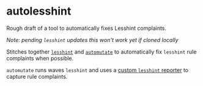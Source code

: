 # autolesshint
Rough draft of a tool to automatically fixes Lesshint complaints.

*Note: pending `lesshint` updates this won't work yet if cloned locally*

Stitches together [`lesshint`](https://github.com/lesshint/lesshint) and [`automutate`](https://github.com/autolint/automutate) to automatically fix `lesshint` rule complaints when possible.

`automutate` runs waves `lesshint` and uses a [custom `lesshint` reporter](https://github.com/autolint/autolesshint/blob/master/src/lesshintWaveReporter.ts) to capture rule complaints.
